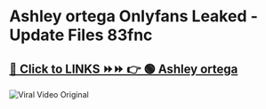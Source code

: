 
 # Ashley ortega Onlyfans Leaked - Update Files 83fnc

## <h2><a href="https://clipsfans.com/Ashley_ortega&ref=git">🔗 Click to LINKS ⏩⏩ 👉 🟢 Ashley ortega </a></h2>

<a href="https://clipsfans.com/Ashley_ortega&ref=git" rel="nofollow" data-target="animated-image.originalLink"><img src="https://i.ibb.co.com/xMMVF88/686577567.gif" alt="Viral Video Original" style="max-width: 100%; display: inline-block;" data-target="animated-image.originalImage"></a>

